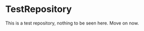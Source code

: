 TestRepository
==============

This is a test repository, nothing to be seen here. Move on now.  
 
 
  
 
 
  
    
      
      
      
     
       
    
    
  
   
     
  
    
  
  
 
 
 
